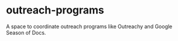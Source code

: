 # outreach-programs
A space to coordinate outreach programs like Outreachy and Google Season of Docs.
